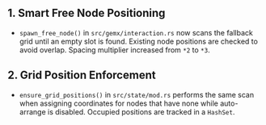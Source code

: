 ## 1. Smart Free Node Positioning
- `spawn_free_node()` in `src/gemx/interaction.rs` now scans the fallback grid
  until an empty slot is found. Existing node positions are checked to avoid
  overlap. Spacing multiplier increased from `*2` to `*3`.

## 2. Grid Position Enforcement
- `ensure_grid_positions()` in `src/state/mod.rs` performs the same scan when
  assigning coordinates for nodes that have none while auto-arrange is disabled.
  Occupied positions are tracked in a `HashSet`.
